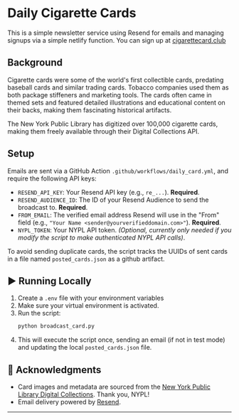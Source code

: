 # Daily Cigarette Cards

This is a simple newsletter service using Resend for emails and managing signups via a simple netlify function.
You can sign up at [cigarettecard.club](https://cigarettecard.club/)

## Background

Cigarette cards were some of the world's first collectible cards, predating baseball cards and similar trading cards. Tobacco companies used them as both package stiffeners and marketing tools. The cards often came in themed sets and featured detailed illustrations and educational content on their backs, making them fascinating historical artifacts.

The New York Public Library has digitized over 100,000 cigarette cards, making them freely available through their Digital Collections API.


## Setup

Emails are sent via a GitHub Action `.github/workflows/daily_card.yml`, and require the following API keys:

* `RESEND_API_KEY`: Your Resend API key (e.g., `re_...`). **Required**.
* `RESEND_AUDIENCE_ID`: The ID of your Resend Audience to send the broadcast to. **Required**.
* `FROM_EMAIL`: The verified email address Resend will use in the "From" field (e.g., `"Your Name <sender@yourverifieddomain.com>"`). **Required**.
* `NYPL_TOKEN`: Your NYPL API token. *(Optional, currently only needed if you modify the script to make authenticated NYPL API calls)*.

To avoid sending duplicate cards, the script tracks the UUIDs of sent cards in a file named `posted_cards.json` as a github artifact.

## ▶️ Running Locally

1.  Create a `.env` file with your environment variables
2.  Make sure your virtual environment is activated.
3.  Run the script:
    ```bash
    python broadcast_card.py
    ```
4.  This will execute the script once, sending an email (if not in test mode) and updating the local `posted_cards.json` file.


## 🙏 Acknowledgments

* Card images and metadata are sourced from the [New York Public Library Digital Collections](https://digitalcollections.nypl.org/). Thank you, NYPL!
* Email delivery powered by [Resend](https://resend.com/).

---
